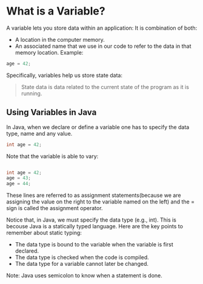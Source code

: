 # What is a Variable?

A variable lets you store data within an application: It is combination of both:

* A location in the computer memory.
* An associated name that we use in our code to refer to the data in that memory location. Example:

``` java
age = 42;
```

Specifically, variables help us store state data:

> State data is data related to the current state of the program as it is running.

## Using Variables in Java

In Java, when we declare or define a variable one has to specify the data type, name and any value. 

``` java
int age = 42;

```

Note that the variable is able to vary: 
``` java

int age = 42;
age = 43;
age = 44;


```
These lines are referred to as assignment statements(because we are assigning the value on the right to the variable named on the left) and the = sign is called the assignment operator.


Notice that, in Java, we must specify the data type (e.g., int). This is becouse Java is a statically typed language. Here are the key points to remember about static typing:

* The data type is bound to the variable when the variable is first declared.
* The data type is checked when the code is compiled.
* The data type for a variable cannot later be changed.



Note: Java uses semicolon to know when a statement is done. 
